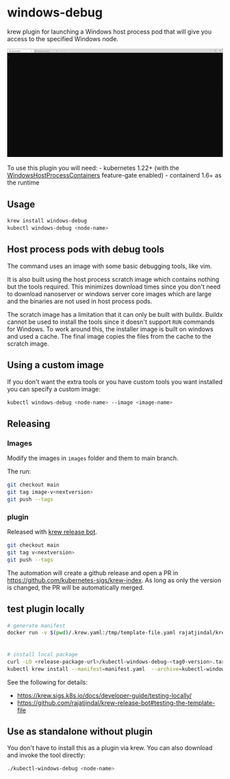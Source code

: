 # windows-debug
krew plugin for launching a Windows host process pod that will give you access to the specified Windows node.

![gif of using krew to install and run as kubectl plugin](./kubectl-windows-debug.gif)

To use this plugin you will need:
      - kubernetes 1.22+ (with the [WindowsHostProcessContainers](https://kubernetes.io/docs/tasks/configure-pod-container/create-hostprocess-pod/) feature-gate enabled)
      - containerd 1.6+ as the runtime

## Usage

```bash
krew install windows-debug
kubectl windows-debug <node-name>
```

## Host process pods with debug tools

The command uses an image with some basic debugging tools, like vim.  

It is also built using the host process scratch image which contains nothing but the tools required.  This minimizes download times since you don't need to download nanoserver or windows server core images which are large and the binaries are not used in host process pods.

The scratch image has a limitation that it can only be built with buildx.  Buildx cannot be used to install the tools since it doesn't support `RUN` commands for Windows.  To work around this, the installer image is built on windows and used a cache.  The final image copies the files from the cache to the scratch image.

## Using a custom image
If you don't want the extra tools or you have custom tools you want installed you can specify a custom image:

```bash
kubectl windows-debug <node-name> --image <image-name>
```

## Releasing

### Images

Modify the images in `images` folder and them to main branch.

The run:

```bash
git checkout main
git tag image-v<nextversion>
git push --tags
```

### plugin

Released with [krew release bot](https://github.com/rajatjindal/krew-release-bot). 


```bash
git checkout main
git tag v<nextversion>
git push --tags
```

The automation will create a github release and open a PR in https://github.com/kubernetes-sigs/krew-index. As long as only the version is changed, the PR will be automatically merged.

## test plugin locally

```bash
# generate manifest
docker run -v $(pwd)/.krew.yaml:/tmp/template-file.yaml rajatjindal/krew-release-bot:v0.0.43 krew-release-bot template --tag <github-tag> --template-file /tmp/template-file.yaml > manifest.yaml


# install local package
curl -LO <release-package-url>/kubectl-windows-debug-<tag0-version>.tar.gz
kubectl krew install --manifest=manifest.yaml  --archive=kubectl-windows-debug-latest.tar.gz
```

See the following for details:

- https://krew.sigs.k8s.io/docs/developer-guide/testing-locally/
- https://github.com/rajatjindal/krew-release-bot#testing-the-template-file

## Use as standalone without plugin

You don't have to install this as a plugin via krew.  You can also download and invoke the tool directly:

```bash
./kubectl-windows-debug <node-name>
```